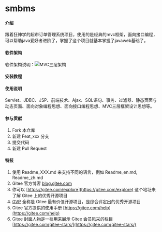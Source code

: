# smbms

#### 介绍
跟着狂神学的超市订单管理系统项目，使用的是经典的mvc框架，面向接口编程，可以帮助java爱好者进阶了，掌握了这个项目就基本掌握了javaweb基础了。

#### 软件架构
软件架构说明：![MVC三层架构](https://images.gitee.com/uploads/images/2022/0219/193537_9cdee215_10434854.png "屏幕截图.png")


#### 安装教程



#### 使用说明

Servlet、JDBC、JSP、前端技术、Ajax、SQL语句、事务、过滤器、静态页面与动态页面、面向对象编程思想、面向接口编程思想、MVC三层框架设计思想等。

#### 参与贡献

1.  Fork 本仓库
2.  新建 Feat_xxx 分支
3.  提交代码
4.  新建 Pull Request


#### 特技

1.  使用 Readme\_XXX.md 来支持不同的语言，例如 Readme\_en.md, Readme\_zh.md
2.  Gitee 官方博客 [blog.gitee.com](https://blog.gitee.com)
3.  你可以 [https://gitee.com/explore](https://gitee.com/explore) 这个地址来了解 Gitee 上的优秀开源项目
4.  [GVP](https://gitee.com/gvp) 全称是 Gitee 最有价值开源项目，是综合评定出的优秀开源项目
5.  Gitee 官方提供的使用手册 [https://gitee.com/help](https://gitee.com/help)
6.  Gitee 封面人物是一档用来展示 Gitee 会员风采的栏目 [https://gitee.com/gitee-stars/](https://gitee.com/gitee-stars/)
